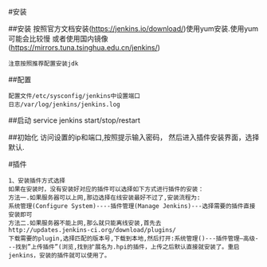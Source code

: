 


#安装

##安装
	按照官方文档安装(https://jenkins.io/download/)使用yum安装.使用yum可能会比较慢
	或者使用国内镜像
	(https://mirrors.tuna.tsinghua.edu.cn/jenkins/)
	
	注意按照推荐配置安装jdk

##配置

	配置文件/etc/sysconfig/jenkins中设置端口
	日志/var/log/jenkins/jenkins.log
	

##启动
	 service jenkins start/stop/restart

##初始化
	访问设置的ip和端口,按照提示输入密码，
	然后进入插件安装界面，选择默认.


#插件

	1、安装插件方式选择
	如果在安装时，没有安装好对应的插件可以选择如下方式进行插件的安装：
	方法一.如果服务器可以上网,那边选择在线安装最好不过了,安装流程为:
	系统管理(Configure System)----插件管理(Manage Jenkins)---选择需要的插件直接安装即可
	方法二.如果服务器不能上网,那么就只能离线安装,首先去
	http://updates.jenkins-ci.org/download/plugins/
	下载需要的plugin,选择匹配的版本号,下载到本地,然后打开:系统管理()---插件管理—高级---找到”上传插件”(浏览,找到扩展名为.hpi的插件，上传之后默认直接就安装了。重启jenkins，安装的插件就可以使用了。


